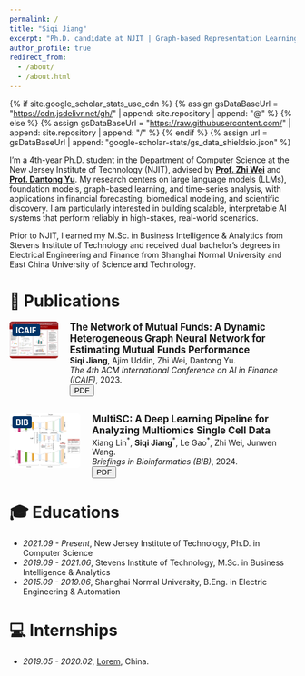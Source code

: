 ```yaml
---
permalink: /
title: "Siqi Jiang"
excerpt: "Ph.D. candidate at NJIT | Graph-based Representation Learning | LLMs | Financial Forecasting"
author_profile: true
redirect_from: 
  - /about/
  - /about.html
---
```


{% if site.google_scholar_stats_use_cdn %}
{% assign gsDataBaseUrl = "https://cdn.jsdelivr.net/gh/" | append: site.repository | append: "@" %}
{% else %}
{% assign gsDataBaseUrl = "https://raw.githubusercontent.com/" | append: site.repository | append: "/" %}
{% endif %}
{% assign url = gsDataBaseUrl | append: "google-scholar-stats/gs_data_shieldsio.json" %}

<span class='anchor' id='about-me'></span>

I’m a 4th-year Ph.D. student in the Department of Computer Science at the New Jersey Institute of Technology (NJIT), advised by [**Prof. Zhi Wei**](https://web.njit.edu/~zhiwei/) and [**Prof. Dantong Yu**](https://sites.google.com/site/dantongyu/home). My research centers on large language models (LLMs), foundation models, graph-based learning, and time-series analysis, with applications in financial forecasting, biomedical modeling, and scientific discovery. I am particularly interested in building scalable, interpretable AI systems that perform reliably in high-stakes, real-world scenarios.

Prior to NJIT, I earned my M.Sc. in Business Intelligence & Analytics from Stevens Institute of Technology and received dual bachelor’s degrees in Electrical Engineering and Finance from Shanghai Normal University and East China University of Science and Technology.


# 📝 Publications 
<!-- ICAIF Paper -->
<div style="display: flex; align-items: flex-start; margin-bottom: 30px;">
  <div style="position: relative; margin-right: 20px;">
    <div style="position: absolute; top: 5px; left: 5px; background-color: #003366; color: white; padding: 2px 6px; font-weight: bold; border-radius: 3px;">ICAIF</div>
    <img src="images/mutual_fund_graph.jpg" alt="ICAIF Mutual Fund GNN" width="220px" style="border-radius: 5px;">
  </div>
  <div>
    <p style="margin: 0; font-size: 17px;"><b>The Network of Mutual Funds: A Dynamic Heterogeneous Graph Neural Network for Estimating Mutual Funds Performance</b></p>
    <p style="margin: 0;"> <b>Siqi Jiang</b>, Ajim Uddin, Zhi Wei, Dantong Yu.  
      <br><i>The 4th ACM International Conference on AI in Finance (ICAIF)</i>, 2023.
      <br>
      <a href="https://dl.acm.org/doi/10.1145/3604237.3626910" target="_blank"><button>PDF</button></a>
    </p>
  </div>
</div>


<!-- BIB Paper -->
<div style="display: flex; align-items: flex-start;">
  <div style="position: relative; margin-right: 20px;">
    <div style="position: absolute; top: 5px; left: 5px; background-color: #003366; color: white; padding: 2px 6px; font-weight: bold; border-radius: 3px;">BIB</div>
    <img src="images/bib_multisc.png" alt="BIB MultiSC" width="220px" style="border-radius: 5px;">
  </div>
  <div>
    <p style="margin: 0; font-size: 17px;"><b>MultiSC: A Deep Learning Pipeline for Analyzing Multiomics Single Cell Data</b></p>
    <p style="margin: 0;">Xiang Lin<sup>*</sup>, <b>Siqi Jiang</b><sup>*</sup>, Le Gao<sup>*</sup>, Zhi Wei, Junwen Wang.  
      <br><i>Briefings in Bioinformatics (BIB)</i>, 2024.
      <br>
      <a href="https://academic.oup.com/bib/article/25/6/bbae492/7814652" target="_blank"><button>PDF</button></a>
    </p>
  </div>
</div>


# 🎓 Educations
- *2021.09 - Present*, New Jersey Institute of Technology, Ph.D. in Computer Science
- *2019.09 - 2021.06*, Stevens Institute of Technology, M.Sc. in Business Intelligence & Analytics
- *2015.09 - 2019.06*, Shanghai Normal University, B.Eng. in Electric Engineering & Automation


# 💻 Internships
- *2019.05 - 2020.02*, [Lorem](https://github.com/), China.
